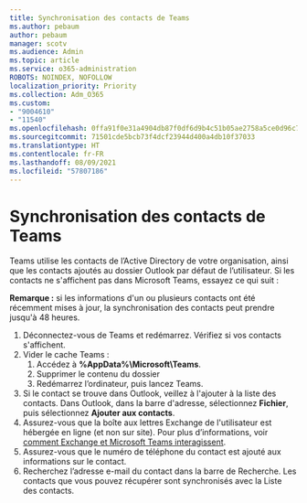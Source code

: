 ```yaml
---
title: Synchronisation des contacts de Teams
ms.author: pebaum
author: pebaum
manager: scotv
ms.audience: Admin
ms.topic: article
ms.service: o365-administration
ROBOTS: NOINDEX, NOFOLLOW
localization_priority: Priority
ms.collection: Adm_O365
ms.custom:
- "9004610"
- "11540"
ms.openlocfilehash: 0ffa91f0e31a4904db87f0df6d9b4c51b05ae2758a5ce0d96c77ef4456f6d033
ms.sourcegitcommit: 71501cde5bcb73f4dcf23944d400a4db10f37033
ms.translationtype: HT
ms.contentlocale: fr-FR
ms.lasthandoff: 08/09/2021
ms.locfileid: "57807186"
---
```

# <a name="teams-contacts-sync"></a>Synchronisation des contacts de Teams

Teams utilise les contacts de l’Active Directory de votre organisation, ainsi que les contacts ajoutés au dossier Outlook par défaut de l’utilisateur. Si les contacts ne s'affichent pas dans Microsoft Teams, essayez ce qui suit :

**Remarque :** si les informations d'un ou plusieurs contacts ont été récemment mises à jour, la synchronisation des contacts peut prendre jusqu'à 48 heures.

1. Déconnectez-vous de Teams et redémarrez. Vérifiez si vos contacts s'affichent.
1. Vider le cache Teams :
    1. Accédez à **%AppData%\Microsoft\Teams**.
    1. Supprimer le contenu du dossier
    1. Redémarrez l’ordinateur, puis lancez Teams.
1. Si le contact se trouve dans Outlook, veillez à l'ajouter à la liste des contacts. Dans Outlook, dans la barre d'adresse, sélectionnez **Fichier**, puis sélectionnez **Ajouter aux contacts**.
1. Assurez-vous que la boîte aux lettres Exchange de l'utilisateur est hébergée en ligne (et non sur site). Pour plus d’informations, voir [comment Exchange et Microsoft Teams interagissent](/microsoftteams/exchange-teams-interact).
1. Assurez-vous que le numéro de téléphone du contact est ajouté aux informations sur le contact.
1. Recherchez l’adresse e-mail du contact dans la barre de Recherche. Les contacts que vous pouvez récupérer sont synchronisés avec la Liste des contacts.
